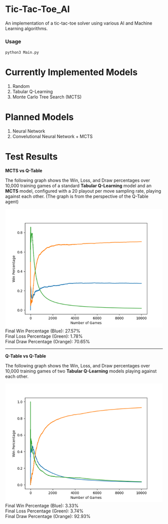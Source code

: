# Tic-Tac-Toe_AI
An implementation of a tic-tac-toe solver using various AI and Machine Learning algorithms.

### Usage
```
python3 Main.py
```

# Currently Implemented Models
1. Random
2. Tabular Q-Learning
3. Monte Carlo Tree Search (MCTS)

# Planned Models 
1. Neural Network
2. Convelutional Neural Network + MCTS


# Test Results

**MCTS vs Q-Table**

The following graph shows the Win, Loss, and Draw percentages over 10,000 training games of a standard **Tabular Q-Learning** model and an **MCTS** model, configured with a 20 playout per move sampling rate, playing against each other. (The graph is from the perspective of the Q-Table agent)

![cumulative_accuracy](Q-Table_vs_MCTS_Cumulative_Accuracy.png)  
Final Win Percentage (Blue): 27.57%  
Final Loss Percentage (Green): 1.78%  
Final Draw Percentage (Orange): 70.65%
***
**Q-Table vs Q-Table**

The following graph shows the Win, Loss, and Draw percentages over 10,000 training games of two **Tabular Q-Learning** models playing against each other.

![cumulative_accuracy](Q-Table_vs_Q-Tables_Cumulative_Accuracy.png)  
Final Win Percentage (Blue): 3.33%  
Final Loss Percentage (Green): 3.74%  
Final Draw Percentage (Orange): 92.93%

